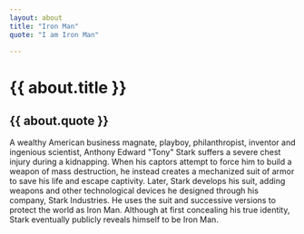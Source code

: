 ```yaml
---
layout: about
title: "Iron Man"
quote: "I am Iron Man"

---
```


<h1> {{ about.title }} </h1>

<h2> {{ about.quote }} </h2>

<p> A wealthy American business magnate, playboy, philanthropist, inventor and ingenious scientist, Anthony Edward "Tony" Stark suffers a severe chest injury during a kidnapping. When his captors attempt to force him to build a weapon of mass destruction, he instead creates a mechanized suit of armor to save his life and escape captivity. Later, Stark develops his suit, adding weapons and other technological devices he designed through his company, Stark Industries. He uses the suit and successive versions to protect the world as Iron Man. Although at first concealing his true identity, Stark eventually publicly reveals himself to be Iron Man. </p>
